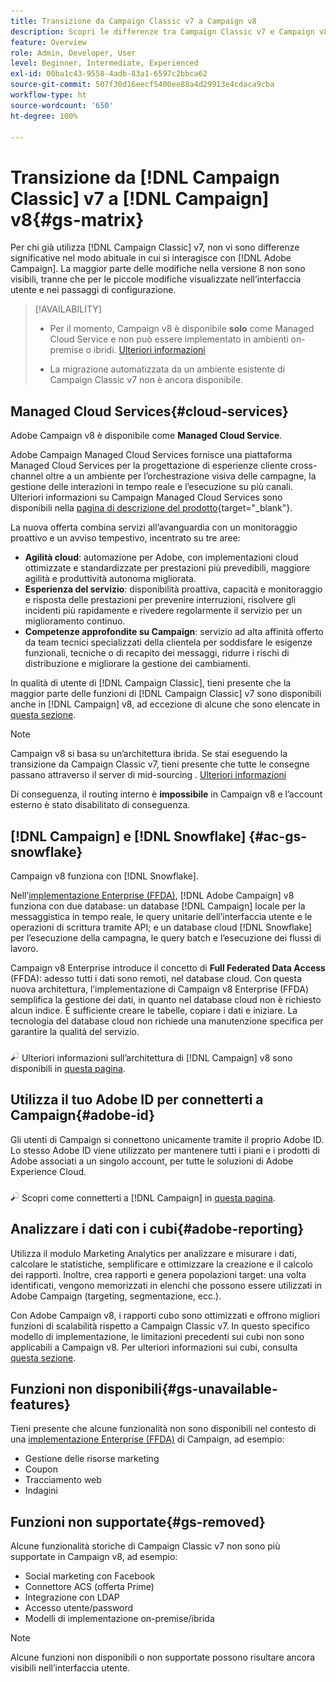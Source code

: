 ```yaml
---
title: Transizione da Campaign Classic v7 a Campaign v8
description: Scopri le differenze tra Campaign Classic v7 e Campaign v8.
feature: Overview
role: Admin, Developer, User
level: Beginner, Intermediate, Experienced
exl-id: 00ba1c43-9558-4adb-83a1-6597c2bbca62
source-git-commit: 507f30d16eecf5400ee88a4d29913e4cdaca9cba
workflow-type: ht
source-wordcount: '650'
ht-degree: 100%

---
```


# Transizione da [!DNL Campaign Classic] v7 a [!DNL Campaign] v8{#gs-matrix}

Per chi già utilizza [!DNL Campaign Classic] v7, non vi sono differenze significative nel modo abituale in cui si interagisce con [!DNL Adobe Campaign]. La maggior parte delle modifiche nella versione 8 non sono visibili, tranne che per le piccole modifiche visualizzate nell’interfaccia utente e nei passaggi di configurazione.

>[!AVAILABILITY]
>
>* Per il momento, Campaign v8 è disponibile **solo** come Managed Cloud Service e non può essere implementato in ambienti on-premise o ibridi. [Ulteriori informazioni](#cloud-services)
>
>* La migrazione automatizzata da un ambiente esistente di Campaign Classic v7 non è ancora disponibile.



## Managed Cloud Services{#cloud-services}

Adobe Campaign v8 è disponibile come **Managed Cloud Service**.

Adobe Campaign Managed Cloud Services fornisce una piattaforma Managed Cloud Services per la progettazione di esperienze cliente cross-channel oltre a un ambiente per l’orchestrazione visiva delle campagne, la gestione delle interazioni in tempo reale e l’esecuzione su più canali. Ulteriori informazioni su Campaign Managed Cloud Services sono disponibili nella [pagina di descrizione del prodotto](https://helpx.adobe.com/it/legal/product-descriptions/adobe-campaign-managed-cloud-services.html){target=&quot;_blank&quot;}.

La nuova offerta combina servizi all’avanguardia con un monitoraggio proattivo e un avviso tempestivo, incentrato su tre aree:

* **Agilità cloud**: automazione per Adobe, con implementazioni cloud ottimizzate e standardizzate per prestazioni più prevedibili, maggiore agilità e produttività autonoma migliorata.
* **Esperienza del servizio**: disponibilità proattiva, capacità e monitoraggio e risposta delle prestazioni per prevenire interruzioni, risolvere gli incidenti più rapidamente e rivedere regolarmente il servizio per un miglioramento continuo.
* **Competenze approfondite su Campaign**: servizio ad alta affinità offerto da team tecnici specializzati della clientela per soddisfare le esigenze funzionali, tecniche o di recapito dei messaggi, ridurre i rischi di distribuzione e migliorare la gestione dei cambiamenti.

In qualità di utente di [!DNL Campaign Classic], tieni presente che la maggior parte delle funzioni di [!DNL Campaign Classic] v7 sono disponibili anche in [!DNL Campaign] v8, ad eccezione di alcune che sono elencate in [questa sezione](#gs-removed).

>[!NOTE]
>
> Campaign v8 si basa su un’architettura ibrida. Se stai eseguendo la transizione da Campaign Classic v7, tieni presente che tutte le consegne passano attraverso il server di mid-sourcing . [Ulteriori informazioni](../architecture/architecture.md)
>
> Di conseguenza, il routing interno è **impossibile** in Campaign v8 e l’account esterno è stato disabilitato di conseguenza.


## [!DNL Campaign] e [!DNL Snowflake] {#ac-gs-snowflake}

Campaign v8 funziona con [!DNL Snowflake].

Nell’[implementazione Enterprise (FFDA)](../architecture/enterprise-deployment.md), [!DNL Adobe Campaign] v8 funziona con due database: un database [!DNL Campaign] locale per la messaggistica in tempo reale, le query unitarie dell’interfaccia utente e le operazioni di scrittura tramite API; e un database cloud [!DNL Snowflake] per l’esecuzione della campagna, le query batch e l’esecuzione dei flussi di lavoro.

Campaign v8 Enterprise introduce il concetto di **Full Federated Data Access** (FFDA): adesso tutti i dati sono remoti, nel database cloud. Con questa nuova architettura, l’implementazione di Campaign v8 Enterprise (FFDA) semplifica la gestione dei dati, in quanto nel database cloud non è richiesto alcun indice. È sufficiente creare le tabelle, copiare i dati e iniziare. La tecnologia del database cloud non richiede una manutenzione specifica per garantire la qualità del servizio.

![](../assets/do-not-localize/glass.png) Ulteriori informazioni sull’architettura di [!DNL Campaign] v8 sono disponibili in [questa pagina](../architecture/architecture.md).


## Utilizza il tuo Adobe ID per connetterti a Campaign{#adobe-id}

Gli utenti di Campaign si connettono unicamente tramite il proprio Adobe ID. Lo stesso Adobe ID viene utilizzato per mantenere tutti i piani e i prodotti di Adobe associati a un singolo account, per tutte le soluzioni di Adobe Experience Cloud.

![](../assets/do-not-localize/glass.png) Scopri come connetterti a [!DNL Campaign] in [questa pagina](connect.md).

## Analizzare i dati con i cubi{#adobe-reporting}

Utilizza il modulo Marketing Analytics per analizzare e misurare i dati, calcolare le statistiche, semplificare e ottimizzare la creazione e il calcolo dei rapporti. Inoltre, crea rapporti e genera popolazioni target: una volta identificati, vengono memorizzati in elenchi che possono essere utilizzati in Adobe Campaign (targeting, segmentazione, ecc.).

Con Adobe Campaign v8, i rapporti cubo sono ottimizzati e offrono migliori funzioni di scalabilità rispetto a Campaign Classic v7. In questo specifico modello di implementazione, le limitazioni precedenti sui cubi non sono applicabili a Campaign v8. Per ulteriori informazioni sui cubi, consulta [questa sezione](../../v8/reporting/gs-cubes.md).

## Funzioni non disponibili{#gs-unavailable-features}

Tieni presente che alcune funzionalità non sono disponibili nel contesto di una [implementazione Enterprise (FFDA)](../architecture/enterprise-deployment.md) di Campaign, ad esempio:

* Gestione delle risorse marketing
* Coupon
* Tracciamento web
* Indagini

## Funzioni non supportate{#gs-removed}

Alcune funzionalità storiche di Campaign Classic v7 non sono più supportate in Campaign v8, ad esempio:

* Social marketing con Facebook
* Connettore ACS (offerta Prime)
* Integrazione con LDAP
* Accesso utente/password
* Modelli di implementazione on-premise/ibrida


>[!NOTE]
>
>Alcune funzioni non disponibili o non supportate possono risultare ancora visibili nell’interfaccia utente.

